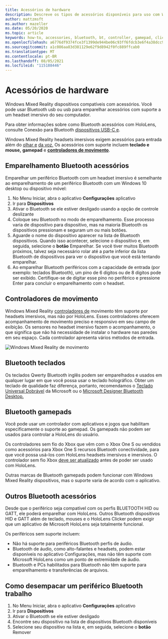 ```yaml
---
title: Acessórios de hardware
description: Descreve os tipos de acessórios disponíveis para uso com Windows Mixed Reality e como defini-los.
author: mattzmsft
ms.author: mazeller
ms.date: 05/20/2020
ms.topic: article
keywords: how-to, accessories, bluetooth, bt, controller, gamepad, clicker, xbox, hardware, mixed reality headset, windows mixed reality headset, headset de realidade virtual, controlador de movimento
ms.openlocfilehash: a6776df9374fce3f1399de944be06c93ff6fdcb3e6f4a38dcc92453556857376
ms.sourcegitcommit: a1c086aa83d381129e62f9d8942f0fc889ffcab0
ms.translationtype: MT
ms.contentlocale: pt-BR
ms.lasthandoff: 08/05/2021
ms.locfileid: "115188446"
---
```

# <a name="hardware-accessories"></a>Acessórios de hardware

Windows Mixed Reality dispositivos compatíveis com acessórios. Você pode usar Bluetooth usb ou usb para emparelhar acessórios com suporte a um headset imersivo do seu computador.

Para obter informações sobre como Bluetooth acessórios com HoloLens, consulte Conexão para Bluetooth [dispositivos USB-C e](/hololens/hololens-connect-devices).

Windows Mixed Reality headsets imersivos exigem acessórios para entrada além do [olhar e](../design/gaze-and-commit.md) [da voz.](../design/voice-input.md) Os acessórios com suporte incluem **teclado e mouse,** **gamepad** e **[controladores de movimento](../design/motion-controllers.md)**.

## <a name="pairing-bluetooth-accessories"></a>Emparelhamento Bluetooth acessórios

Emparelhar um periférico Bluetooth com um headset imersivo é semelhante ao emparelhamento de um periférico Bluetooth com um Windows 10 desktop ou dispositivo móvel:

1. No Menu Iniciar, abra o aplicativo **Configurações** aplicativo
2. Ir para **Dispositivos**
3. Ativar o Bluetooth se ele estiver desligado usando a opção de controle deslizante
4. Coloque seu Bluetooth no modo de emparelhamento. Esse processo varia de dispositivo para dispositivo, mas na maioria Bluetooth os dispositivos pressionam e seguram um ou mais botões.
5. Aguarde o nome do dispositivo aparecer na lista de Bluetooth dispositivos. Quando isso acontecer, selecione o dispositivo e, em seguida, selecione o **botão** Emparelhar. Se você tiver muitos Bluetooth próximos, talvez seja necessário rolar até a parte inferior da lista Bluetooth de dispositivos para ver o dispositivo que você está tentando emparelhar.
6. Ao emparelhar Bluetooth periféricos com a capacidade de entrada (por exemplo: teclados Bluetooth), um pino de 6 dígitos ou de 8 dígitos pode ser exibido. Certifique-se de digitar esse pino no periférico e pressione Enter para concluir o emparelhamento com o headset.

## <a name="motion-controllers"></a>Controladores de movimento

Windows Mixed Reality [controladores de](../design/motion-controllers.md) movimento têm suporte por headsets imersivos, mas não por HoloLens. Esses controladores oferecem acompanhamento de movimento preciso e responsivo em seu campo de exibição. Os sensores no headset imersivo fazem o acompanhamento, o que significa que não há necessidade de instalar o hardware nas paredes em seu espaço. Cada controlador apresenta vários métodos de entrada.

![Windows Mixed Reality de movimento](../design/images/winmr-ck-1080x1080-350px.jpg)

## <a name="bluetooth-keyboards"></a>Bluetooth teclados

Os teclados Qwerty Bluetooth inglês podem ser emparelhados e usados em qualquer lugar em que você possa usar o teclado holográfico. Obter um teclado de qualidade faz diferença, portanto, recomendamos o [Teclado Universal Dobrável](https://www.microsoft.com/accessories/products/keyboards/universal-foldable-keyboard/gu5-00001) da Microsoft ou o [Microsoft Designer Bluetooth Desktop.](https://www.microsoft.com/accessories/products/keyboards/designer-bluetooth-desktop/7n9-00001)

## <a name="bluetooth-gamepads"></a>Bluetooth gamepads

Você pode usar um controlador com aplicativos e jogos que habilitam especificamente o suporte ao gamepad. Os gamepads não podem ser usados para controlar a HoloLens do usuário.

Os controladores sem fio do Xbox que vêm com o Xbox One S ou vendidos como acessórios para Xbox One S recursos Bluetooth conectividade, para que você possa usá-los com HoloLens headsets imersivos e imersivos. O controlador sem fio Xbox [deve ser atualizado](https://support.xbox.com/xbox-one/accessories/update-controller-for-stereo-headset-adapter) antes de poder ser usado com HoloLens.

Outras marcas de Bluetooth gamepads podem funcionar com Windows Mixed Reality dispositivos, mas o suporte varia de acordo com o aplicativo.

## <a name="other-bluetooth-accessories"></a>Outros Bluetooth acessórios

Desde que o periférico seja compatível com os perfis BLUETOOTH HID ou GATT, ele poderá emparelhar com HoloLens. Outros Bluetooth dispositivos HID e GATT além de teclado, mouses e o HoloLens Clicker podem exigir que um aplicativo de Microsoft HoloLens seja totalmente funcional.

Os periféricos sem suporte incluem:

* Não há suporte para periféricos Bluetooth perfis de áudio.
* Bluetooth de áudio, como alto-falantes e headsets, podem estar disponíveis no aplicativo Configurações, mas não têm suporte com Microsoft HoloLens como um ponto de extremidade de áudio.
* Bluetooth e PCs habilitados para Bluetooth não têm suporte para emparelhamento e transferências de arquivos.

## <a name="unpairing-a-bluetooth-peripheral"></a>Como desempacar um periférico Bluetooth trabalho

1. No Menu Iniciar, abra o aplicativo **Configurações** aplicativo
2. Ir para **Dispositivos**
3. Ativar o Bluetooth se ele estiver desligado
4. Encontre seu dispositivo na lista de dispositivos Bluetooth disponíveis
5. Selecione seu dispositivo na lista e, em seguida, selecione o **botão** Remover